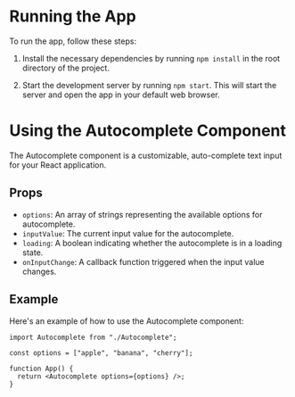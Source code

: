 # Running the App

To run the app, follow these steps:

1. Install the necessary dependencies by running `npm install` in the root directory of the project.

2. Start the development server by running `npm start`. This will start the server and open the app in your default web browser.

# Using the Autocomplete Component

The Autocomplete component is a customizable, auto-complete text input for your React application.

## Props

- `options`: An array of strings representing the available options for autocomplete.
- `inputValue`: The current input value for the autocomplete.
- `loading`: A boolean indicating whether the autocomplete is in a loading state.
- `onInputChange`: A callback function triggered when the input value changes.

## Example

Here's an example of how to use the Autocomplete component:

```tsx
import Autocomplete from "./Autocomplete";

const options = ["apple", "banana", "cherry"];

function App() {
  return <Autocomplete options={options} />;
}
```
